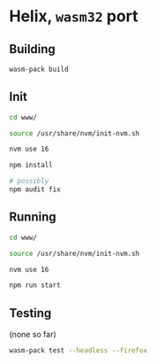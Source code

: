 # Helix, `wasm32` port

## Building

```sh
wasm-pack build
```

## Init

```sh
cd www/

source /usr/share/nvm/init-nvm.sh

nvm use 16

npm install

# possibly
npm audit fix
```

## Running

```sh
cd www/

source /usr/share/nvm/init-nvm.sh

nvm use 16

npm run start
```

## Testing

(none so far)

```sh
wasm-pack test --headless --firefox
```
